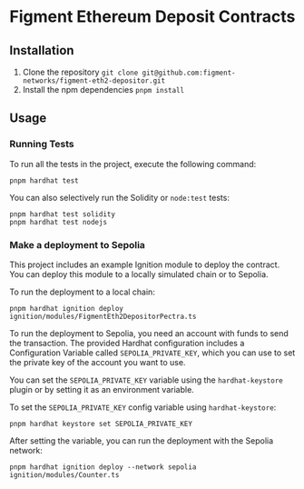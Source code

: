 # Figment Ethereum Deposit Contracts

## Installation

1. Clone the repository `git clone git@github.com:figment-networks/figment-eth2-depositor.git`
2. Install the npm dependencies `pnpm install`


## Usage

### Running Tests

To run all the tests in the project, execute the following command:

```shell
pnpm hardhat test
```

You can also selectively run the Solidity or `node:test` tests:

```shell
pnpm hardhat test solidity
pnpm hardhat test nodejs
```

### Make a deployment to Sepolia

This project includes an example Ignition module to deploy the contract. You can deploy this module to a locally simulated chain or to Sepolia.

To run the deployment to a local chain:

```shell
pnpm hardhat ignition deploy ignition/modules/FigmentEth2DepositorPectra.ts
```

To run the deployment to Sepolia, you need an account with funds to send the transaction. The provided Hardhat configuration includes a Configuration Variable called `SEPOLIA_PRIVATE_KEY`, which you can use to set the private key of the account you want to use.

You can set the `SEPOLIA_PRIVATE_KEY` variable using the `hardhat-keystore` plugin or by setting it as an environment variable.

To set the `SEPOLIA_PRIVATE_KEY` config variable using `hardhat-keystore`:

```shell
pnpm hardhat keystore set SEPOLIA_PRIVATE_KEY
```

After setting the variable, you can run the deployment with the Sepolia network:

```shell
pnpm hardhat ignition deploy --network sepolia ignition/modules/Counter.ts
```
